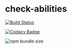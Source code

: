 # check-abilities

[![Build Status](https://travis-ci.com/doronnahum/check-abilities.svg?branch=master)](https://travis-ci.com/doronnahum/check-abilities)

[![Codacy Badge](https://api.codacy.com/project/badge/Grade/45005f2e2b334040abc2787b0dd25954)](https://www.codacy.com?utm_source=github.com&amp;utm_medium=referral&amp;utm_content=doronnahum/check-abilities&amp;utm_campaign=Badge_Grade)

![npm bundle size](https://img.shields.io/bundlephobia/minzip/check-abilities)
